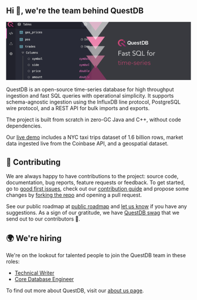 ## Hi 👋, we're the team behind QuestDB

![Banner with illustration of QuestDB, the open source time series database](/images/org_banner.png)

QuestDB is an open-source time-series database for high throughput ingestion and fast SQL queries with operational simplicity. It supports schema-agnostic ingestion using the InfluxDB line protocol, PostgreSQL wire protocol, and a REST API for bulk imports and exports.

The project is built from scratch in zero-GC Java and C++, without code dependencies.

Our [live demo](https://demo.questdb.io/) includes a NYC taxi trips dataset of 1.6 billion rows, market data ingested live from the Coinbase API, and a geospatial dataset.

## 🤝 Contributing

We are always happy to have contributions to the project: source code, documentation, bug reports, feature requests or feedback.
To get started, go to [good first issues](https://github.com/questdb/questdb/issues?q=is%3Aissue+is%3Aopen+label%3A%22Good+first+issue%22), check out our [contribution guide](https://github.com/questdb/questdb/blob/master/CONTRIBUTING.md) and propose some changes by [forking the repo](https://docs.github.com/en/github/getting-started-with-github/fork-a-repo) and opening a pull request. 

See our public roadmap at [public roadmap](https://github.com/orgs/questdb/projects/1/views/5) and [let us know](https://slack.questdb.io) if you have any suggestions.
As a sign of our gratitude, we have [QuestDB swag](https://questdb.io/community) that we send out to our contributors 🙌.

## 🌍 We're hiring

We're on the lookout for talented people to join the QuestDB team in these roles:

- [Technical Writer](https://questdb.io/careers/technical-writer/)
- [Core Database Engineer](https://questdb.io/careers/core-database-engineer/)


To find out more about QuestDB, visit our [about us page](https://questdb.io/about-us/).
